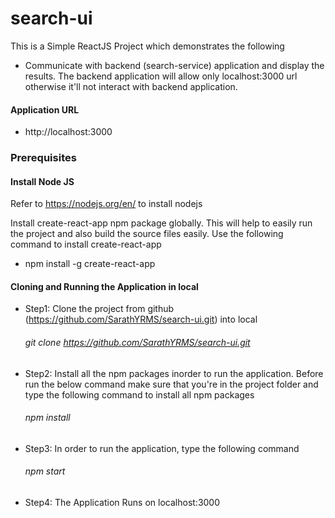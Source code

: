 # search-ui

This is a Simple ReactJS Project which demonstrates the following

 - Communicate with backend (search-service) application and display the results. The backend application will allow only localhost:3000 url otherwise it'll not interact with backend application.

#### Application URL

 - http://localhost:3000

### Prerequisites

#### Install Node JS

Refer to https://nodejs.org/en/ to install nodejs

Install create-react-app npm package globally. This will help to easily run the project and also build the source files easily. Use the following command to install create-react-app

 - npm install -g create-react-app

#### Cloning and Running the Application in local

 - Step1: Clone the project from github (https://github.com/SarathYRMS/search-ui.git) into local
    ###### git clone https://github.com/SarathYRMS/search-ui.git
 - Step2: Install all the npm packages inorder to run the application. Before run the  below command make sure that you're in the project folder and type the following command to install all npm packages
    ###### npm install
    
 - Step3: In order to run the application, type the following command
    ###### npm start
 - Step4: The Application Runs on localhost:3000